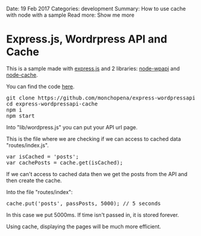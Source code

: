 Date: 19 Feb 2017
Categories: development
Summary: How to use cache with node with a sample
Read more: Show me more

# Express.js, Wordrpress API and Cache

This is a sample made with [express.js][express.js] and 2 libraries: [node-wpapi][node-wpapi] and [node-cache][node-cache].

You can find the code [here][repository].

<pre>
git clone https://github.com/monchopena/express-wordpressapi-cache
cd express-wordpressapi-cache
npm i
npm start
</pre>

Into "lib/wordpress.js" you can put your API url page.

This is the file where we are checking if we can access to cached data "routes/index.js".

<pre>
var isCached = 'posts';
var cachePosts = cache.get(isCached);
</pre>

If we can't access to cached data then we get the posts from the API and then create the cache.

Into the file "routes/index":

<pre>
cache.put('posts', passPosts, 5000); // 5 seconds
</pre>

In this case we put 5000ms. If time isn't passed in, it is stored forever.

Using cache, displaying the pages will be much more efficient.


[express.js]: http://expressjs.com/
[node-wpapi]: https://github.com/WP-API/node-wpapi
[node-cache]: https://github.com/ptarjan/node-cache
[repository]: https://github.com/monchopena/express-wordpressapi-cache